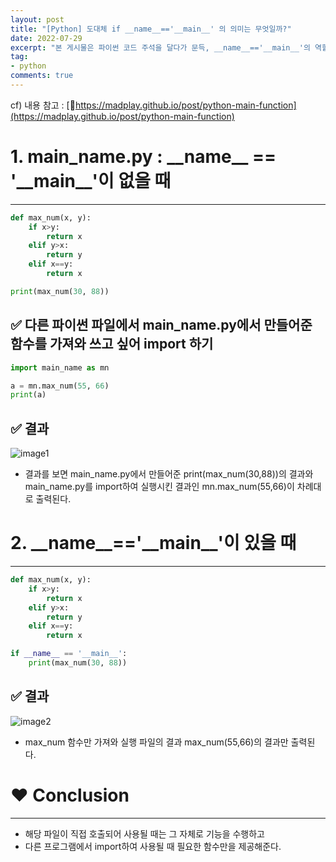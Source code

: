 ```yaml
---   
layout: post  
title: "[Python] 도대체 if __name__=='__main__' 의 의미는 무엇일까?"
date: 2022-07-29
excerpt: "본 게시물은 파이썬 코드 주석을 달다가 문득, __name__=='__main__'의 역할이 궁금해져 기록한 내용입니다."
tag:
- python
comments: true
--- 
```


cf) 내용 참고 : 
[🔗https://madplay.github.io/post/python-main-function](https://madplay.github.io/post/python-main-function)

# 1. main_name.py : \_\_name\_\_ == '\_\_main\_\_'이 없을 때

---

```python
def max_num(x, y):
    if x>y:
        return x
    elif y>x:
        return y
    elif x==y:
        return x

print(max_num(30, 88))
```

## ✅ 다른 파이썬 파일에서 main_name.py에서 만들어준 함수를 가져와 쓰고 싶어 import 하기

```python
import main_name as mn

a = mn.max_num(55, 66)
print(a)
```

## ✅ 결과
![image1](https://user-images.githubusercontent.com/77424107/188068812-cbd2c2bc-0c1f-4f2a-b2eb-2546670a75e7.png)
- 결과를 보면 main_name.py에서 만들어준 print(max_num(30,88))의 결과와 main_name.py를 import하여 실행시킨 결과인 mn.max_num(55,66)이 차례대로 출력된다.

# 2. \_\_name\_\_=='\_\_main\_\_'이 있을 때

---

```python
def max_num(x, y):
    if x>y:
        return x
    elif y>x:
        return y
    elif x==y:
        return x

if __name__ == '__main__':
    print(max_num(30, 88))
```

## ✅ 결과
![image2](https://user-images.githubusercontent.com/77424107/188069552-71ad84e6-32ca-4e73-b47d-97bb738f956e.png)
- max_num 함수만 가져와 실행 파일의 결과 max_num(55,66)의 결과만 출력된다.

# ❤️ Conclusion
---
- 해당 파일이 직접 호출되어 사용될 때는 그 자체로 기능을 수행하고
- 다른 프로그램에서 import하여 사용될 때 필요한 함수만을 제공해준다.